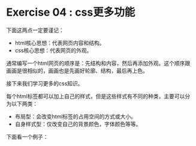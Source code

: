 # Exercise 04 : css更多功能

下面这两点一定要谨记：

* html核心思想：代表网页内容和结构。
* css核心思想：代表网页的外观。

通常编写一个html网页的顺序是：先结构和内容，然后再添加外观。这个顺序跟画画是很相似的，画画也是先画好轮廓、结构，最后再上色。

接下来我们学习更多的css知识。

每个html标签都可以加上自己的样式，但是这些样式有不同的种类，主要可以分为以下两类：

* 布局型：会改变html标签的占用空间的方式或大小。
* 自身样式型：仅改变自己的背景颜色，字体颜色等等。

下面看一个例子：


